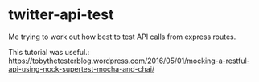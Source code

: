 # twitter-api-test

Me trying to work out how best to test API calls from express routes.

This tutorial was useful.: https://tobythetesterblog.wordpress.com/2016/05/01/mocking-a-restful-api-using-nock-supertest-mocha-and-chai/
